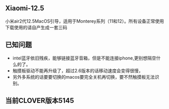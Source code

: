 ## Xiaomi-12.5
小米air2代12.5MacOS引导，适用于Monterey系列（11和12）。所有设备正常使用
下载使用的请自产生成一套三码


## 已知问题
- intel蓝牙依旧残疾，能够链接蓝牙音箱，但是不能连接iphone,更别想隔空什么的了。
- 触摸板驱动不能再升级了，超过2.6版本的话移动速度会变得很慢，
- 另外多系统的话要要切换的macos要完全关机再切换，要不然触摸板无法识别。

## 当前CLOVER版本5145
